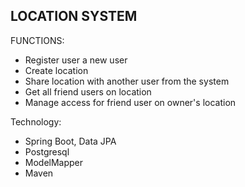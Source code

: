 ## LOCATION SYSTEM 

FUNCTIONS: 
 - Register user a new user 
 - Create location
 - Share location with another user from the system
 - Get all friend users on location 
 - Manage access for friend user on owner's location


Technology: 
 - Spring Boot, Data JPA
 - Postgresql 
 - ModelMapper
 - Maven
